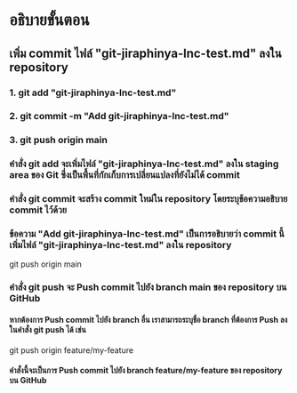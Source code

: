 # อธิบายขั้นตอน

## เพิ่ม commit ไฟล์ "git-jiraphinya-lnc-test.md" ลงใน repository

### 1. git add "git-jiraphinya-lnc-test.md"
### 2. git commit -m "Add git-jiraphinya-lnc-test.md"
### 3. git push origin main

### คำสั่ง git add จะเพิ่มไฟล์ "git-jiraphinya-lnc-test.md" ลงใน staging area ของ Git ซึ่งเป็นพื้นที่กักเก็บการเปลี่ยนแปลงที่ยังไม่ได้ commit

### 
### คำสั่ง git commit จะสร้าง commit ใหม่ใน repository โดยระบุข้อความอธิบาย commit ไว้ด้วย

### ข้อความ "Add git-jiraphinya-lnc-test.md" เป็นการอธิบายว่า commit นี้เพิ่มไฟล์ "git-jiraphinya-lnc-test.md" ลงใน repository

git push origin main
### คำสั่ง git push จะ Push commit ไปยัง branch main ของ repository บน GitHub

#### หากต้องการ Push commit ไปยัง branch อื่น เราสามารถระบุชื่อ branch ที่ต้องการ Push ลงในคำสั่ง git push ได้ เช่น

git push origin feature/my-feature
#### คำสั่งนี้จะเป็นการ Push commit ไปยัง branch feature/my-feature ของ repository บน GitHub